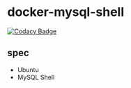 # docker-mysql-shell

[![Codacy Badge](https://api.codacy.com/project/badge/Grade/314c46648b7a4b85a25edfeef95edad5)](https://app.codacy.com/gh/snickerjp/docker-mysql-shell?utm_source=github.com&utm_medium=referral&utm_content=snickerjp/docker-mysql-shell&utm_campaign=Badge_Grade_Settings)

## spec

*   Ubuntu
*   MySQL Shell
